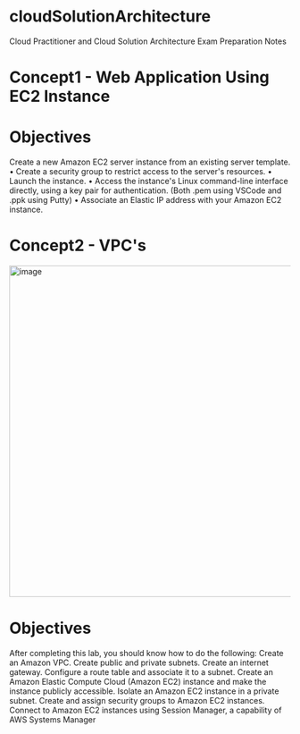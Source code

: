# cloudSolutionArchitecture
Cloud Practitioner and Cloud Solution Architecture Exam Preparation Notes

# Concept1 - Web Application Using EC2 Instance
# Objectives
Create a new Amazon EC2 server instance from an existing server template.
• Create a security group to restrict access to the server's resources.
• Launch the instance.
• Access the instance's Linux command-line interface directly, using a key pair for authentication.
  (Both .pem using VSCode and .ppk using Putty)
• Associate an Elastic IP address with your Amazon EC2 instance.

# Concept2 - VPC's


















<img width="593" alt="image" src="https://github.com/VISHALMACOM/cloudSolutionArchitecture/assets/15323666/b3508b9a-03d1-4687-8d6a-1b87dca9cb53">

# Objectives
After completing this lab, you should know how to do the following:
Create an Amazon VPC.
Create public and private subnets.
Create an internet gateway.
Configure a route table and associate it to a subnet.
Create an Amazon Elastic Compute Cloud (Amazon EC2) instance and make the instance publicly accessible.
Isolate an Amazon EC2 instance in a private subnet.
Create and assign security groups to Amazon EC2 instances.
Connect to Amazon EC2 instances using Session Manager, a capability of AWS Systems Manager





